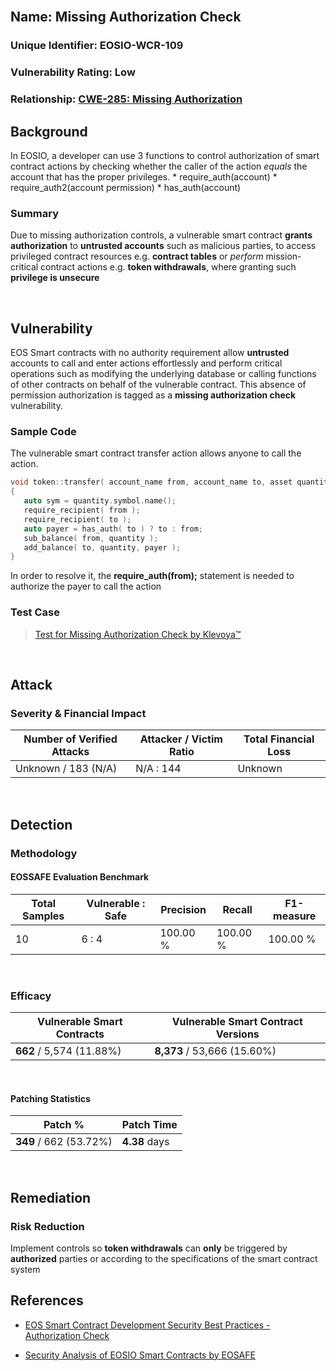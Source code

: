 <br/>

## Name: Missing Authorization Check

### Unique Identifier: EOSIO-WCR-109

### Vulnerability Rating: Low

### Relationship: [CWE-285: Missing Authorization](https://cwe.mitre.org/data/definitions/862.html)

## Background
In EOSIO, a developer can use 3 functions to control authorization of smart contract actions by checking whether the caller of the action _equals_ the account that has the proper privileges.
	* require_auth(account)
	* require_auth2(account permission)
	* has_auth(account) 

### Summary
Due to missing authorization controls, a vulnerable smart contract **grants authorization** to **untrusted accounts** such as malicious parties, to access privileged contract resources e.g. **contract tables** or _perform_ mission-critical contract actions e.g. **token withdrawals**, where granting such **privilege is unsecure**

<br/>

## Vulnerability
EOS Smart contracts with no authority requirement allow **untrusted** accounts to call and enter actions effortlessly and perform critical operations such as modifying the underlying database or calling functions of other contracts on behalf of the vulnerable contract. This absence of permission authorization is tagged as a **missing authorization check** vulnerability.

### Sample Code 
The vulnerable smart contract transfer action allows anyone to call the action. 

```c++
void token::transfer( account_name from, account_name to, asset quantity)
{
   auto sym = quantity.symbol.name();
   require_recipient( from );
   require_recipient( to );
   auto payer = has_auth( to ) ? to : from;
   sub_balance( from, quantity );
   add_balance( to, quantity, payer );
}
```
In order to resolve it, the **require_auth(from);** statement is needed to authorize the payer to call the action

### Test Case
> [Test for Missing Authorization Check by Klevoya™](../test_cases/wcr-105/)

<br/>

## Attack 

### Severity & Financial Impact
| Number of Verified Attacks | Attacker / Victim Ratio | Total Financial Loss
| ------ | ------ | ------
| Unknown / 183 (N/A) | N/A : 144 | Unknown

<br/>

## Detection
### Methodology
#### EOSSAFE Evaluation Benchmark

| Total Samples | Vulnerable : Safe | Precision | Recall | F1-measure 
| ------ | ------ | ------ | ------ | ------ 
| 10 | 6 : 4 | 100.00 % | 100.00 % | 100.00 %

<br/>

### Efficacy
| Vulnerable Smart Contracts | Vulnerable Smart Contract Versions
| ------ | ------
| **662** / 5,574 (11.88%) | **8,373** / 53,666 (15.60%)

<br/>

#### Patching Statistics
| Patch % | Patch Time
| ------ | ------
| **349** / 662 (53.72%) | **4.38** days

<br/>

## Remediation
### Risk Reduction
Implement controls so **token withdrawals** can **only** be triggered by **authorized** parties or according to the specifications of the smart contract system

## References
- [EOS Smart Contract Development Security Best Practices - Authorization Check](https://github.com/slowmist/eos-smart-contract-security-best-practices/blob/master/README_EN.md#authorization-check)

- [Security Analysis of EOSIO Smart Contracts by EOSAFE](https://arxiv.org/abs/2003.06568)
